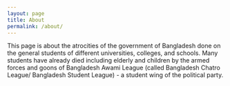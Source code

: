 ```yaml
---
layout: page
title: About
permalink: /about/
---
```


This page is about the atrocities of the government of Bangladesh done on the general students of different universities, colleges, and schools. Many students have already died including elderly and children by the armed forces and goons of Bangladesh Awami League (called Bangladesh Chatro League/ Bangladesh Student League) - a student wing of the political party.
